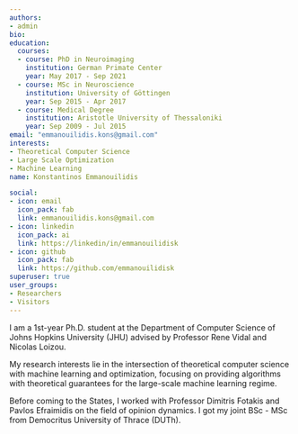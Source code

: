 ```yaml
---
authors:
- admin
bio: 
education:
  courses:
  - course: PhD in Neuroimaging
    institution: German Primate Center
    year: May 2017 - Sep 2021
  - course: MSc in Neuroscience
    institution: University of Göttingen
    year: Sep 2015 - Apr 2017
  - course: Medical Degree
    institution: Aristotle University of Thessaloniki
    year: Sep 2009 - Jul 2015
email: "emmanouilidis.kons@gmail.com"
interests:
- Theoretical Computer Science
- Large Scale Optimization
- Machine Learning
name: Konstantinos Emmanouilidis

social:
- icon: email
  icon_pack: fab
  link: emmanouilidis.kons@gmail.com
- icon: linkedin
  icon_pack: ai
  link: https://linkedin/in/emmanouilidisk
- icon: github
  icon_pack: fab
  link: https://github.com/emmanouilidisk
superuser: true
user_groups:
- Researchers
- Visitors
---
```


I am a 1st-year Ph.D. student at the Department of Computer Science of Johns Hopkins University (JHU) advised by Professor Rene Vidal and Nicolas Loizou.

My research interests lie in the intersection of theoretical computer science with machine learning and optimization, focusing on providing algorithms with theoretical guarantees for the large-scale machine learning regime.

Before coming to the States, I worked with Professor Dimitris Fotakis and Pavlos Efraimidis on the field of opinion dynamics. I got my joint BSc - MSc from Democritus University of Thrace (DUTh).



